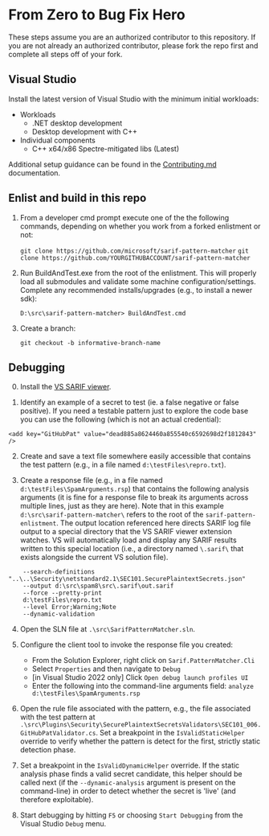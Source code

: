# From Zero to Bug Fix Hero
These steps assume you are an authorized contributor to this repository. If you are not already an authorized contributor, please fork the repo first and complete all steps off of your fork.

## Visual Studio
Install the latest version of Visual Studio with the minimum initial workloads:

  * Workloads
    * .NET desktop development
    * Desktop development with C++
  * Individual components
    * C++ x64/x86 Spectre-mitigated libs (Latest)

Additional setup guidance can be found in the [Contributing.md](https://github.com/microsoft/sarif-pattern-matcher/blob/main/CONTRIBUTING.md) documentation.

## Enlist and build in this repo
1. From a developer cmd prompt execute one of the the following commands, depending on whether you work from a forked enlistment or not:

    `git clone https://github.com/microsoft/sarif-pattern-matcher`
    `git clone https://github.com/YOURGITHUBACCOUNT/sarif-pattern-matcher`

2. Run BuildAndTest.exe from the root of the enlistment. This will properly load all submodules and validate some machine configuration/settings. Complete any recommended installs/upgrades (e.g., to install a newer sdk):

    `D:\src\sarif-pattern-matcher> BuildAndTest.cmd`

3. Create a branch:

    `git checkout -b informative-branch-name`

## Debugging
0. Install the [VS SARIF viewer](https://marketplace.visualstudio.com/items?itemName=WDGIS.MicrosoftSarifViewer).

1. Identify an example of a secret to test (ie. a false negative or false positive). If you need a testable pattern just to explore the code base you can use the following (which is not an actual credential):
~~~
<add key="GitHubPat" value="dead885a8624460a855540c6592698d2f1812843" />
~~~

2. Create and save a text file somewhere easily accessible that contains the test pattern (e.g., in a file named `d:\testFiles\repro.txt`).

3. Create a response file (e.g., in a file named `d:\testFiles\SpamArguments.rsp`) that contains the following analysis arguments (it is fine for a response file to break its arguments across multiple lines, just as they are here). Note that in this example `d:\src\sarif-pattern-matcher\` refers to the root of the `sarif-pattern-enlistment`. The output location referenced here directs SARIF log file output to a special directory that the VS SARIF viewer extension watches. VS will automatically load and display any SARIF results written to this special location (i.e., a directory named `\.sarif\` that exists alongside the current VS solution file).

~~~
    --search-definitions "..\..\Security\netstandard2.1\SEC101.SecurePlaintextSecrets.json" 
    --output d:\src\spam8\src\.sarif\out.sarif
    --force --pretty-print
    d:\testFiles\repro.txt 
    --level Error;Warning;Note
    --dynamic-validation
~~~

4. Open the SLN file at `.\src\SarifPatternMatcher.sln`.

5. Configure the client tool to invoke the response file you created:

    - From the Solution Explorer, right click on `Sarif.PatternMatcher.Cli`
    - Select `Properties` and then navigate to `Debug`
    - [in Visual Studio 2022 only] Click `Open debug launch profiles UI`
    - Enter the following into the command-line arguments field: `analyze d:\testFiles\SpamArguments.rsp`

6. Open the rule file associated with the pattern, e.g., the file associated with the test pattern at `.\src\Plugins\Security\SecurePlaintextSecretsValidators\SEC101_006.GitHubPatValidator.cs`. Set a breakpoint in the `IsValidStaticHelper` override to verify whether the pattern is detect for the first, strictly static detection phase.

7. Set a breakpoint in the `IsValidDynamicHelper` override. If the static analysis phase finds a valid secret candidate, this helper should be called next (if the `--dynamic-analysis` argument is present on the command-line) in order to detect whether the secret is 'live' (and therefore exploitable). 

8. Start debugging by hitting `F5` or choosing `Start Debugging` from the Visual Studio `Debug` menu.